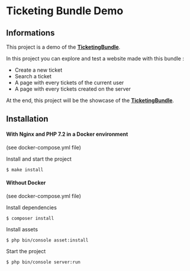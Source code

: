 # Ticketing Bundle Demo

## Informations

This project is a demo of the [**TicketingBundle**](https://github.com/Mapsred/TicketingBundle).

In this project you can explore and test a website made with this bundle :

 - Create a new ticket
 - Search a ticket
 - A page with every tickets of the current user
 - A page with every tickets created on the server

At the end, this project will be the showcase of the [**TicketingBundle**](https://github.com/Mapsred/TicketingBundle).

## Installation


#### With Nginx and PHP 7.2 in a Docker environment 
(see docker-compose.yml file)

Install and start the project
~~~~~~~~~~~~~~~~~~~~~~~~~~~~~~~~~~~~~~~~~~~~~~~~~~~~~~~~~~~~~~~~~~~~~~~~~~~~~~~~
$ make install 
~~~~~~~~~~~~~~~~~~~~~~~~~~~~~~~~~~~~~~~~~~~~~~~~~~~~~~~~~~~~~~~~~~~~~~~~~~~~~~~~


#### Without Docker
(see docker-compose.yml file)

Install dependencies 
~~~~~~~~~~~~~~~~~~~~~~~~~~~~~~~~~~~~~~~~~~~~~~~~~~~~~~~~~~~~~~~~~~~~~~~~~~~~~~~~
$ composer install
~~~~~~~~~~~~~~~~~~~~~~~~~~~~~~~~~~~~~~~~~~~~~~~~~~~~~~~~~~~~~~~~~~~~~~~~~~~~~~~~

Install assets
~~~~~~~~~~~~~~~~~~~~~~~~~~~~~~~~~~~~~~~~~~~~~~~~~~~~~~~~~~~~~~~~~~~~~~~~~~~~~~~~
$ php bin/console asset:install
~~~~~~~~~~~~~~~~~~~~~~~~~~~~~~~~~~~~~~~~~~~~~~~~~~~~~~~~~~~~~~~~~~~~~~~~~~~~~~~~

Start the project
~~~~~~~~~~~~~~~~~~~~~~~~~~~~~~~~~~~~~~~~~~~~~~~~~~~~~~~~~~~~~~~~~~~~~~~~~~~~~~~~
$ php bin/console server:run
~~~~~~~~~~~~~~~~~~~~~~~~~~~~~~~~~~~~~~~~~~~~~~~~~~~~~~~~~~~~~~~~~~~~~~~~~~~~~~~~




